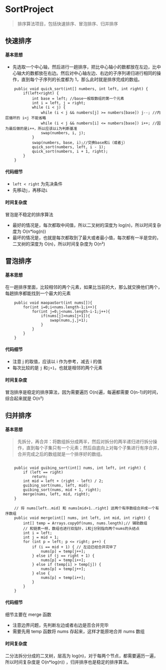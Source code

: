 # SortProject

> 排序算法项目，包括快速排序、冒泡排序、归并排序

## 快速排序

#### 基本思想

- 先选取一个中心轴，然后进行一趟排序，把比中心轴小的数都放在左边，比中心轴大的数都放在右边。然后对中心轴左边、右边的子序列递归进行相同的操作，直到每个子序列的长度都为 1，那么此时就是排序完成的数组。

```
    public void quick_sort(int[] numbers, int left, int right) {
        if(left<right) {
            int base = left; //base一般取数组的第一个元素
            int i = left, j = right;
            while (i < j) {
                while (i < j && numbers[j] >= numbers[base]) j--; //内层循环的 i<j 不能省略
                while (i < j && numbers[i] <= numbers[base]) i++; //因为最后做的是i++，所以应该以i为判断基准
                swap(numbers, i, j);
            }
            swap(numbers, base, i);//交换base和i（或者j）
            quick_sort(numbers, left, i - 1);
            quick_sort(numbers, i + 1, right);
        }
    }
```

#### 代码细节

- `left < right` 为先决条件
- 先移动`j`，再移动`i`

#### 时间复杂度

冒泡是不稳定的排序算法

- 最好的情况是，每次都取中间值，所以二叉树的深度为 log(n)，所以时间复杂度为 O(n\*log(n))
- 最坏的情况是，也就是每次都取到了最大或者最小值，每次都有一半是空的，二叉树的深度为 O(n)，所以时间复杂度为 O(n²)

## 冒泡排序

#### 基本思想

在一趟排序里面，比较相邻的两个元素，如果比当前的大，那么就交换他们两个，每趟排序都能找到一个最大的元素

```
    public void maopaoSort(int nums[]){
        for(int i=0;i<nums.length-1;i++){
            for(int j=0;j<nums.length-i-1;j++){
                if(nums[j]>nums[j+1]){
                    swap(nums,j,j+1);
                }
            }
        }
    }
```

#### 代码细节

- 注意 j 的取值，应该以 i 作为参考，减去 i 的值
- 每次比较的是 `j` 和`j+1`，也就是相邻的两个元素

#### 时间复杂度

冒泡排序是稳定的排序算法，因为需要遍历 O(n)遍，每遍都需要 O(n-1)的时间，综合起来就是 O(n²)

## 归并排序

#### 基本思想

> 先拆分，再合并：将数组拆分成两半，然后对拆分的两半递归进行拆分操作，直到每个子集只有一个元素；然后自底向上对每个子集进行有序合并，合并完成之后的数组就是一个排序好的数组。

```

    public void guibing_sort(int[] nums, int left, int right) {
        if (left == right)
            return;
        int mid = left + (right - left) / 2;
        guibing_sort(nums, left, mid);
        guibing_sort(nums, mid + 1, right);
        merge(nums, left, mid, right);
    }

    // 将 nums[left..mid] 和 nums[mid+1..right] 这两个有序数组合并成一个有序数组
    public void merge(int[] nums, int left, int mid, int right) {
        int[] temp = Arrays.copyOf(nums, nums.length);// 辅助数组
        // 和链表一样，数组也进行双指针，i和j分别指向两个nums的头结点
        int i = left;
        int j = mid + 1;
        for (int p = left; p <= right; p++) {
            if (i == mid + 1) { // 左边已经合并完毕了
                nums[p] = temp[j++];
            } else if (j == right + 1) {
                nums[p] = temp[i++];
            } else if (temp[i] > temp[j]) {
                nums[p] = temp[j++];
            } else {
                nums[p] = temp[i++];
            }
        }
    }
```

#### 代码细节

细节主要在 merge 函数

- 注意边界问题，先判断左边或者右边是否合并完毕
- 需要先用 temp 函数将 nums 存起来，这样才能原地合并 nums 数组

#### 时间复杂度

二分法拆分分成的二叉树，层高为 log(n)，对于每两个节点，都需要遍历一遍，所以时间复杂度是 O(n\*log(n)) ，归并排序也是稳定的排序算法。
